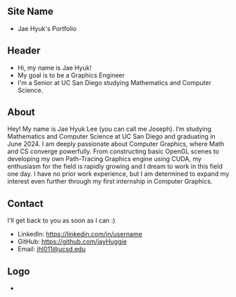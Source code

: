 ## Site Name
- Jae Hyuk's Portfolio

## Header
- Hi, my name is Jae Hyuk! 
- My goal is to be a Graphics Engineer
- I'm a Senior at UC San Diego studying Mathematics and Computer Science.

## About
Hey! My name is Jae Hyuk Lee (you can call me Joseph). I’m studying Mathematics and Computer Science at UC San Diego and graduating in June 2024. I am deeply passionate about Computer Graphics, where Math and CS converge powerfully. From constructing basic OpenGL scenes to developing my own Path-Tracing Graphics engine using CUDA, my enthusiasm for the field is rapidly growing and I dream to work in this field one day. I have no prior work experience, but I am determined to expand my interest even further through my first internship in Computer Graphics.

## Contact
I'll get back to you as soon as I can :)
- LinkedIn: https://linkedin.com/in/username
- GitHub: https://github.com/jayHuggie
- Email: jhl011@ucsd.edu

## Logo
- 